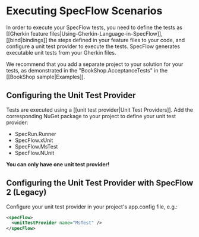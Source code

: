 # Executing SpecFlow Scenarios

In order to execute your SpecFlow tests, you need to define the tests as [[Gherkin feature files|Using-Gherkin-Language-in-SpecFlow]], [[bind|bindings]] the steps defined in your feature files to your code, and configure a unit test provider to execute the tests. SpecFlow generates executable unit tests from your Gherkin files.

We recommend that you add a separate project to your solution for your tests, as demonstrated in the "BookShop.AcceptanceTests" in the [[BookShop sample|Examples]].

## Configuring the Unit Test Provider

Tests are executed using a [[unit test provider|Unit Test Providers]]. Add the corresponding NuGet package to your project to define your unit test provider:

* SpecRun.Runner
* SpecFlow.xUnit
* SpecFlow.MsTest
* SpecFlow.NUnit

**You can only have one unit test provider!**

## Configuring the Unit Test Provider with SpecFlow 2 (Legacy)

Configure your unit test provider in your project's app.config file, e.g.:

```xml
<specFlow>
  <unitTestProvider name="MsTest" />
</specFlow>
```
